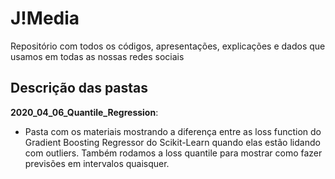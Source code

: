 # J!Media

Repositório com todos os códigos, apresentações, explicações e dados que usamos em todas as nossas redes sociais

## Descrição das pastas

**2020_04_06_Quantile_Regression**:
- Pasta com os materiais mostrando a diferença entre as loss function do Gradient Boosting Regressor do Scikit-Learn quando elas estão lidando com outliers. Também rodamos a loss quantile para mostrar como fazer previsões em intervalos quaisquer.
